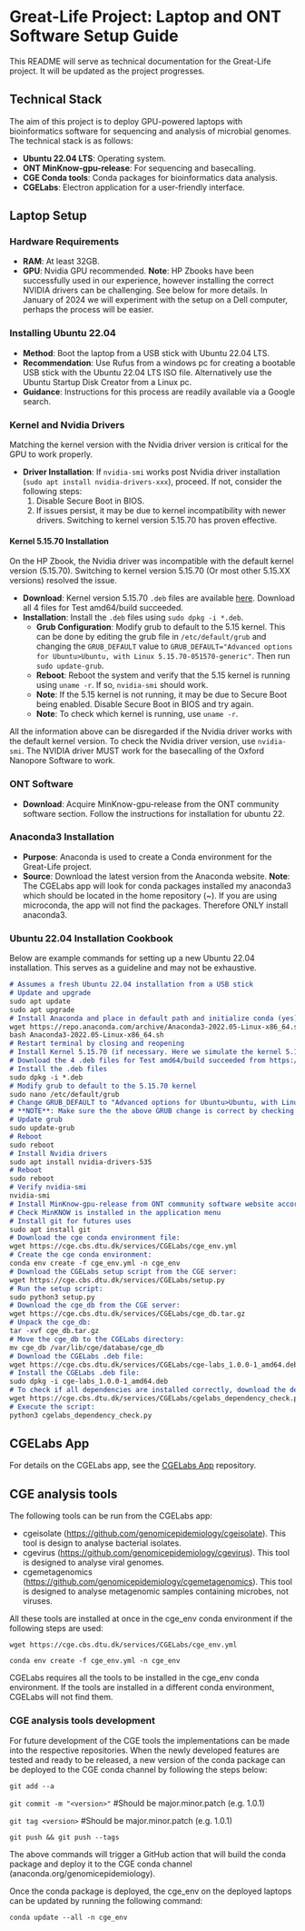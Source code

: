 # Great-Life Project: Laptop and ONT Software Setup Guide
This README will serve as technical documentation for the Great-Life project. It will be updated as the project progresses.

## Technical Stack

The aim of this project is to deploy GPU-powered laptops with bioinformatics software for sequencing and analysis of microbial genomes. The technical stack is as follows:

- **Ubuntu 22.04 LTS**: Operating system.
- **ONT MinKnow-gpu-release**: For sequencing and basecalling.
- **CGE Conda tools**: Conda packages for bioinformatics data analysis.
- **CGELabs**: Electron application for a user-friendly interface.

## Laptop Setup

### Hardware Requirements

- **RAM**: At least 32GB.
- **GPU**: Nvidia GPU recommended. 
**Note**: HP Zbooks have been successfully used in our experience, however installing the correct NVIDIA drivers can be challenging. See below for more details.
In January of 2024 we will experiment with the setup on a Dell computer, perhaps the process will be easier.

### Installing Ubuntu 22.04

- **Method**: Boot the laptop from a USB stick with Ubuntu 22.04 LTS.
- **Recommendation**: Use Rufus from a windows pc for creating a bootable USB stick with the Ubuntu 22.04 LTS ISO file. Alternatively use the Ubuntu Startup Disk Creator from a Linux pc.
- **Guidance**: Instructions for this process are readily available via a Google search.

### Kernel and Nvidia Drivers

Matching the kernel version with the Nvidia driver version is critical for the GPU to work properly.

- **Driver Installation**: If `nvidia-smi` works post Nvidia driver installation (`sudo apt install nvidia-drivers-xxx`), proceed. If not, consider the following steps:
  1. Disable Secure Boot in BIOS.
  2. If issues persist, it may be due to kernel incompatibility with newer drivers. Switching to kernel version 5.15.70 has proven effective.

#### Kernel 5.15.70 Installation

On the HP Zbook, the Nvidia driver was incompatible with the default kernel version (5.15.70). Switching to kernel version 5.15.70 (Or most other 5.15.XX versions) resolved the issue.

- **Download**: Kernel version 5.15.70 `.deb` files are available [here](https://kernel.ubuntu.com/mainline/v5.15.70/). Download all 4 files for Test amd64/build succeeded.
- **Installation**: Install the `.deb` files using `sudo dpkg -i *.deb`.
  - **Grub Configuration**: Modify grub to default to the 5.15 kernel. This can be done by editing the grub file in `/etc/default/grub` and changing the `GRUB_DEFAULT` value to `GRUB_DEFAULT="Advanced options for Ubuntu>Ubuntu, with Linux 5.15.70-051570-generic"`. Then run `sudo update-grub`.  
  - **Reboot**: Reboot the system and verify that the 5.15 kernel is running using `uname -r`. If so, `nvidia-smi` should work.
  - **Note**: If the 5.15 kernel is not running, it may be due to Secure Boot being enabled. Disable Secure Boot in BIOS and try again.
  - **Note**: To check which kernel is running, use `uname -r`.

All the information above can be disregarded if the Nvidia driver works with the default kernel version. To check the Nvidia driver version, use `nvidia-smi`.
The NVIDIA driver MUST work for the basecalling of the Oxford Nanopore Software to work.

### ONT Software

- **Download**: Acquire MinKnow-gpu-release from the ONT community software section. Follow the instructions for installation for ubuntu 22.

### Anaconda3 Installation

- **Purpose**: Anaconda is used to create a Conda environment for the Great-Life project.
- **Source**: Download the latest version from the Anaconda website.
**Note**: The CGELabs app will look for conda packages installed my anaconda3 which should be located in the home repository (~). If you are using microconda, the app will not find the packages. Therefore ONLY install anaconda3.

### Ubuntu 22.04 Installation Cookbook

Below are example commands for setting up a new Ubuntu 22.04 installation. This serves as a guideline and may not be exhaustive.

```markdown
# Assumes a fresh Ubuntu 22.04 installation from a USB stick
# Update and upgrade
sudo apt update 
sudo apt upgrade
# Install Anaconda and place in default path and initialize conda (yes)
wget https://repo.anaconda.com/archive/Anaconda3-2022.05-Linux-x86_64.sh
bash Anaconda3-2022.05-Linux-x86_64.sh
# Restart terminal by closing and reopening
# Install Kernel 5.15.70 (if necessary. Here we simulate the kernel 5.15.70 installation process which will not be necessary if the default kernel works)
# Download the 4 .deb files for Test amd64/build succeeded from https://kernel.ubuntu.com/mainline/v5.15.70/
# Install the .deb files
sudo dpkg -i *.deb
# Modify grub to default to the 5.15.70 kernel
sudo nano /etc/default/grub
# Change GRUB_DEFAULT to "Advanced options for Ubuntu>Ubuntu, with Linux 5.15.70-051570-generic"
# **NOTE**: Make sure the the above GRUB change is correct by checking the grub file in /boot/grub/grub.cfg: ` cat /boot/grub/grub.cfg | grep Linux 5.15`. The string inserted in the grub file dictates which kernel is used on boot. An incorrect/errornous string will cause the system to fail to boot.
# Update grub
sudo update-grub
# Reboot
sudo reboot
# Install Nvidia drivers
sudo apt install nvidia-drivers-535
# Reboot
sudo reboot
# Verify nvidia-smi
nvidia-smi
# Install MinKnow-gpu-release from ONT community software website according to instructions
# Check MinKNOW is installed in the application menu
# Install git for futures uses
sudo apt install git
# Download the cge conda environment file:
wget https://cge.cbs.dtu.dk/services/CGELabs/cge_env.yml
# Create the cge conda environment:
conda env create -f cge_env.yml -n cge_env
# Download the CGELabs setup script from the CGE server:
wget https://cge.cbs.dtu.dk/services/CGELabs/setup.py
# Run the setup script:
sudo python3 setup.py
# Download the cge_db from the CGE server:
wget https://cge.cbs.dtu.dk/services/CGELabs/cge_db.tar.gz
# Unpack the cge_db:
tar -xvf cge_db.tar.gz
# Move the cge_db to the CGELabs directory:
mv cge_db /var/lib/cge/database/cge_db
# Download the CGELabs .deb file:
wget https://cge.cbs.dtu.dk/services/CGELabs/cge-labs_1.0.0-1_amd64.deb
# Install the CGELabs .deb file:
sudo dpkg -i cge-labs_1.0.0-1_amd64.deb
# To check if all dependencies are installed correctly, download the dependency check script from the CGE server:
wget https://cge.cbs.dtu.dk/services/CGELabs/cgelabs_dependency_check.py
# Execute the script:
python3 cgelabs_dependency_check.py

```

## CGELabs App
For details on the CGELabs app, see the [CGELabs App](https://github.com/genomicepidemiology/CGELabs) repository.

## CGE analysis tools

The following tools can be run from the CGELabs app:

- cgeisolate (https://github.com/genomicepidemiology/cgeisolate). This tool is design to analyse bacterial isolates.
- cgevirus (https://github.com/genomicepidemiology/cgevirus). This tool is designed to analyse viral genomes.
- cgemetagenomics (https://github.com/genomicepidemiology/cgemetagenomics). This tool is designed to analyse metagenomic samples containing microbes, not viruses.

All these tools are installed at once in the cge_env conda environment if the following steps are used:

`wget https://cge.cbs.dtu.dk/services/CGELabs/cge_env.yml`

`conda env create -f cge_env.yml -n cge_env`

CGELabs requires all the tools to be installed in the cge_env conda environment. If the tools are installed in a different conda environment, CGELabs will not find them.

### CGE analysis tools development

For future development of the CGE tools the implementations can be made into the respective repositories. 
When the newly developed features are tested and ready to be released, a new version of the conda package can be deployed to the CGE conda channel by following the steps below:

`git add --a`

`git commit -m "<version>"` #Should be major.minor.patch (e.g. 1.0.1)

`git tag <version>` #Should be major.minor.patch (e.g. 1.0.1)

`git push && git push --tags`

The above commands will trigger a GitHub action that will build the conda package and deploy it to the CGE conda channel (anaconda.org/genomicepidemiology).

Once the conda package is deployed, the cge_env on the deployed laptops can be updated by running the following command:

`conda update --all -n cge_env`


